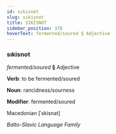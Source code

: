 ```yaml
---
id: sıkisnot
slug: sıkisnot
title: SIKİSNOT
sidebar_position: 378
hoverText: fermented/soured § Adjective
---
```


### sıkisnot

*fermented/soured* **§** Adjective

**Verb**: to be fermented/soured

**Noun**: rancidness/sourness

**Modifier**: fermented/soured

Macedonian [ˈskisnat]

*Balto-Slavic Language Family*